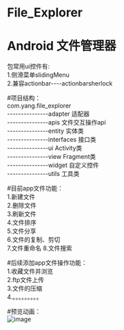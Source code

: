 # File_Explorer
# Android 文件管理器

包常用ui控件有:        
1.侧滑菜单slidingMenu           
2.兼容actionbar----actionbarsherlock        

#项目结构：        
com.yang.file_explorer     
                ---------------adapter    适配器        
                ---------------apis       文件交互操作api        
                ---------------entity     实体类              
                ---------------interfaces 接口类             
                ---------------ui         Activity类       
                ---------------view       Fragment类        
                ---------------widget     自定义控件      
                ---------------utils      工具类       

#目前app文件功能：         
1.新建文件         
2.删除文件       
3.刷新文件     
4.文件排序     
5.文件分享    
6.文件的复制、剪切        
7.文件重命名
8.文件搜索                 


#后续添加app文件操作功能：       
1.收藏文件并浏览                 
2.ftp文件上传                   
3.文件的压缩           
4.。。。。。。。。。            

#预览动画：            
![image](https://github.com/yangsmith/File_Explorer/blob/master/bin/file_exploer.gif)
